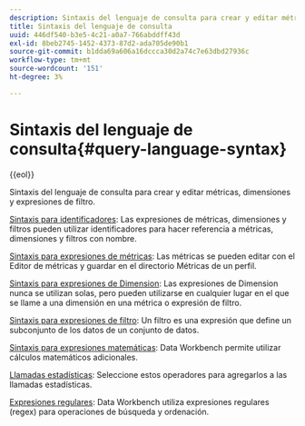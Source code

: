 ```yaml
---
description: Sintaxis del lenguaje de consulta para crear y editar métricas, dimensiones y expresiones de filtro.
title: Sintaxis del lenguaje de consulta
uuid: 446df540-b3e5-4c21-a0a7-766abddff43d
exl-id: 8beb2745-1452-4373-87d2-ada705de90b1
source-git-commit: b1dda69a606a16dccca30d2a74c7e63dbd27936c
workflow-type: tm+mt
source-wordcount: '151'
ht-degree: 3%

---
```


# Sintaxis del lenguaje de consulta{#query-language-syntax}

{{eol}}

Sintaxis del lenguaje de consulta para crear y editar métricas, dimensiones y expresiones de filtro.

[Sintaxis para identificadores](../c-qry-lang-syntx/c-syntx-id.md): Las expresiones de métricas, dimensiones y filtros pueden utilizar identificadores para hacer referencia a métricas, dimensiones y filtros con nombre.

[Sintaxis para expresiones de métricas](../c-qry-lang-syntx/c-syntx-mtrc-exp.md): Las métricas se pueden editar con el Editor de métricas y guardar en el directorio Métricas de un perfil.

[Sintaxis para expresiones de Dimension](../c-qry-lang-syntx/c-syntx-dim-exp.md): Las expresiones de Dimension nunca se utilizan solas, pero pueden utilizarse en cualquier lugar en el que se llame a una dimensión en una métrica o expresión de filtro.

[Sintaxis para expresiones de filtro](../c-qry-lang-syntx/c-syntx-fltr-exp.md): Un filtro es una expresión que define un subconjunto de los datos de un conjunto de datos.

[Sintaxis para expresiones matemáticas](../c-qry-lang-syntx/c-math-expressions.md): Data Workbench permite utilizar cálculos matemáticos adicionales.

[Llamadas estadísticas](../c-qry-lang-syntx/c-statistical-callouts.md): Seleccione estos operadores para agregarlos a las llamadas estadísticas.

[Expresiones regulares](../c-qry-lang-syntx/c-search-regex.md): Data Workbench utiliza expresiones regulares (regex) para operaciones de búsqueda y ordenación.
